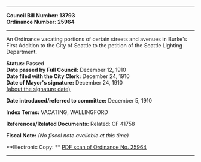 * * * * *  
  
**Council Bill Number: [](#h0)[](#h2)13793**   
**Ordinance Number: 25964**  
  
* * * * *  
  
An Ordinance vacating portions of certain streets and avenues in Burke's First Addition to the City of Seattle to the petition of the Seattle Lighting Department.  
  
**Status:** Passed   
**Date passed by Full Council:** December 12, 1910   
**Date filed with the City Clerk:** December 24, 1910   
**Date of Mayor's signature:** December 24, 1910   
[(about the signature date)](/~public/approvaldate.htm)   
  
  
**Date introduced/referred to committee:** December 5, 1910   
  
**Index Terms:** VACATING, WALLINGFORD  
  
**References/Related Documents:** Related: CF 41758  
  
**Fiscal Note:** *(No fiscal note available at this time)*  
  
**Electronic Copy: ** [PDF scan of Ordinance No. 25964](/~archives/Ordinances/Ord_25964.pdf)  
  
* * * * *  
